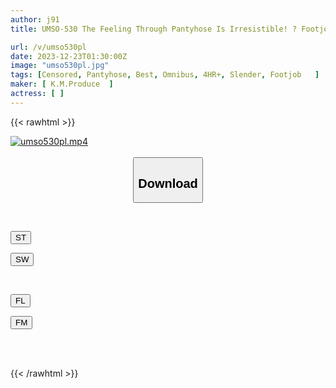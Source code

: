 ```yaml
---
author: j91
title: UMSO-530 The Feeling Through Pantyhose Is Irresistible! ? Footjob Of 14 Beautiful Women With Beautiful Legs

url: /v/umso530pl
date: 2023-12-23T01:30:00Z
image: "umso530pl.jpg"
tags: [Censored, Pantyhose, Best, Omnibus, 4HR+, Slender, Footjob	]
maker: [ K.M.Produce  ]
actress: [ ]
---
```



{{< rawhtml >}}

<div class="video" data-videoid="LegBOgwvyrURlDo">
    <a href="javascript:;">
        <img src="/v/umso530pl/umso530pl.jpg" width="WIDTH" height="HEIGHT" alt="umso530pl.mp4" loading="lazy">
    </a>
</div>

<script type="text/javascript" src="https://j91.asia/asset/on-demand-st.js"></script>

<br>
  <link rel="stylesheet" href="https://j91.asia/asset/bs5.css">
  
  <center>
  <button class="btn btn-primary" type="button" data-bs-toggle="collapse" data-bs-target=".multi-collapse" aria-expanded="false" aria-controls="multiCollapseExample1 multiCollapseExample2"><h2>Download</h2></button></center>
</p>
<div class="row">
  <div class="col">
    <div class="collapse multi-collapse" id="multiCollapseExample1">
      <div class="card card-body">
	      	      <br>
<div class="buttons">  
<p><a href="https://streamtape.to/v/LegBOgwvyrURlDo" target="_blank"><button class="btn-hover color-3"><i class="fa fa-download"></i> ST</button></a></p>
<p><a href="https://flaswish.com/2oco25g4nbbx" target="_blank"><button class="btn-hover color-2"><i class="fa fa-download"></i> SW</button></a></p></div>
    </div>
  </div>
</div>
  <div class="col">
    <div class="collapse multi-collapse" id="multiCollapseExample2">
      <div class="card card-body">
	      <br>
<div class="buttons">
<p><a href="javascript:;" target="_blank"><button class="btn-hover color-9"><i class="fa fa-download"></i> FL</button></a></p>
<p><a href="javascript:;" target="_blank"><button class="btn-hover color-8"><i class="fa fa-download"></i> FM</button></a></p></div>
<br><br>
      </div>
    </div>
  </div>
</div>

{{< /rawhtml >}}